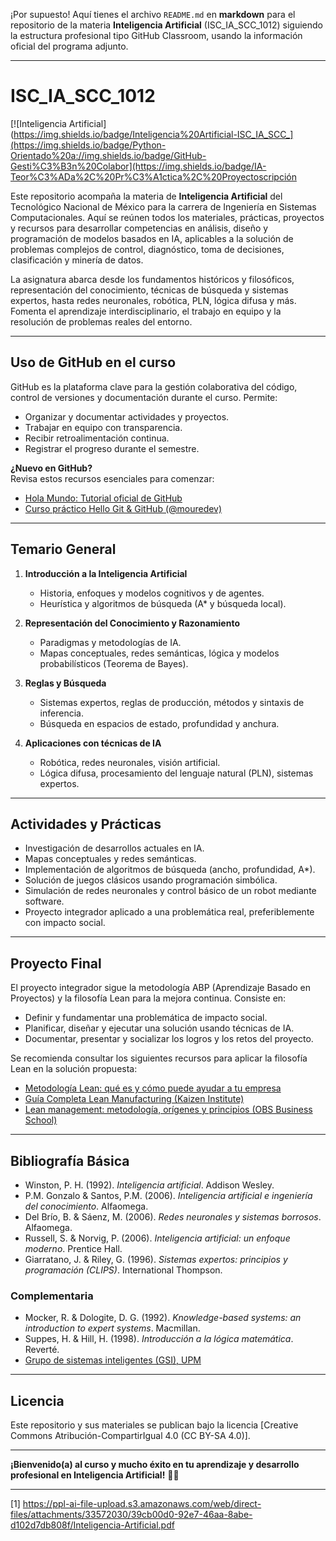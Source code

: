 ¡Por supuesto! Aquí tienes el archivo `README.md` en **markdown** para el repositorio de la materia **Inteligencia Artificial** (ISC_IA_SCC_1012) siguiendo la estructura profesional tipo GitHub Classroom, usando la información oficial del programa adjunto.

***

# ISC_IA_SCC_1012

[![Inteligencia Artificial](https://img.shields.io/badge/Inteligencia%20Artificial-ISC_IA_SCC_](https://img.shields.io/badge/Python-Orientado%20a://img.shields.io/badge/GitHub-Gesti%C3%B3n%20Colabor](https://img.shields.io/badge/IA-Teor%C3%ADa%2C%20Pr%C3%A1ctica%2C%20Proyectoscripción

Este repositorio acompaña la materia de **Inteligencia Artificial** del Tecnológico Nacional de México para la carrera de Ingeniería en Sistemas Computacionales. Aquí se reúnen todos los materiales, prácticas, proyectos y recursos para desarrollar competencias en análisis, diseño y programación de modelos basados en IA, aplicables a la solución de problemas complejos de control, diagnóstico, toma de decisiones, clasificación y minería de datos.

La asignatura abarca desde los fundamentos históricos y filosóficos, representación del conocimiento, técnicas de búsqueda y sistemas expertos, hasta redes neuronales, robótica, PLN, lógica difusa y más. Fomenta el aprendizaje interdisciplinario, el trabajo en equipo y la resolución de problemas reales del entorno.

***

## Uso de GitHub en el curso

GitHub es la plataforma clave para la gestión colaborativa del código, control de versiones y documentación durante el curso. Permite:

- Organizar y documentar actividades y proyectos.
- Trabajar en equipo con transparencia.
- Recibir retroalimentación continua.
- Registrar el progreso durante el semestre.

**¿Nuevo en GitHub?**  
Revisa estos recursos esenciales para comenzar:

- [Hola Mundo: Tutorial oficial de GitHub](https://docs.github.com/es/get-started/start-your-journey/hello-world)
- [Curso práctico Hello Git & GitHub (@mouredev)](https://github.com/mouredev/hello-git)

***

## Temario General

1. **Introducción a la Inteligencia Artificial**
    - Historia, enfoques y modelos cognitivos y de agentes.
    - Heurística y algoritmos de búsqueda (A* y búsqueda local).

2. **Representación del Conocimiento y Razonamiento**
    - Paradigmas y metodologías de IA.
    - Mapas conceptuales, redes semánticas, lógica y modelos probabilísticos (Teorema de Bayes).

3. **Reglas y Búsqueda**
    - Sistemas expertos, reglas de producción, métodos y sintaxis de inferencia.
    - Búsqueda en espacios de estado, profundidad y anchura.

4. **Aplicaciones con técnicas de IA**
    - Robótica, redes neuronales, visión artificial.
    - Lógica difusa, procesamiento del lenguaje natural (PLN), sistemas expertos.

***

## Actividades y Prácticas

- Investigación de desarrollos actuales en IA.
- Mapas conceptuales y redes semánticas.
- Implementación de algoritmos de búsqueda (ancho, profundidad, A*).
- Solución de juegos clásicos usando programación simbólica.
- Simulación de redes neuronales y control básico de un robot mediante software.
- Proyecto integrador aplicado a una problemática real, preferiblemente con impacto social.

***

## Proyecto Final

El proyecto integrador sigue la metodología ABP (Aprendizaje Basado en Proyectos) y la filosofía Lean para la mejora continua. Consiste en:

- Definir y fundamentar una problemática de impacto social.
- Planificar, diseñar y ejecutar una solución usando técnicas de IA.
- Documentar, presentar y socializar los logros y los retos del proyecto.

Se recomienda consultar los siguientes recursos para aplicar la filosofía Lean en la solución propuesta:

- [Metodología Lean: qué es y cómo puede ayudar a tu empresa](https://www.apd.es/metodologia-lean-que-es/)
- [Guía Completa Lean Manufacturing (Kaizen Institute)](https://kaizen.com/es/insights-es/comprender-lean-manufacturing-guia/)
- [Lean management: metodología, orígenes y principios (OBS Business School)](https://www.obsbusiness.school/blog/lean-management-metodologia-origenes-y-principios)

***

## Bibliografía Básica

- Winston, P. H. (1992). *Inteligencia artificial*. Addison Wesley.
- P.M. Gonzalo & Santos, P.M. (2006). *Inteligencia artificial e ingeniería del conocimiento*. Alfaomega.
- Del Brío, B. & Sáenz, M. (2006). *Redes neuronales y sistemas borrosos*. Alfaomega.
- Russell, S. & Norvig, P. (2006). *Inteligencia artificial: un enfoque moderno*. Prentice Hall.
- Giarratano, J. & Riley, G. (1996). *Sistemas expertos: principios y programación (CLIPS)*. International Thompson.

### Complementaria

- Mocker, R. & Dologite, D. G. (1992). *Knowledge-based systems: an introduction to expert systems*. Macmillan.
- Suppes, H. & Hill, H. (1998). *Introducción a la lógica matemática*. Reverté.
- [Grupo de sistemas inteligentes (GSI), UPM](http://www.gsi.dit.upm.es/~gfer/ssii/rcsi/)

***

## Licencia

Este repositorio y sus materiales se publican bajo la licencia [Creative Commons Atribución-CompartirIgual 4.0 (CC BY-SA 4.0)].

***

**¡Bienvenido(a) al curso y mucho éxito en tu aprendizaje y desarrollo profesional en Inteligencia Artificial!** 🚀🤖

---

[1] https://ppl-ai-file-upload.s3.amazonaws.com/web/direct-files/attachments/33572030/39cb00d0-92e7-46aa-8abe-d102d7db808f/Inteligencia-Artificial.pdf
